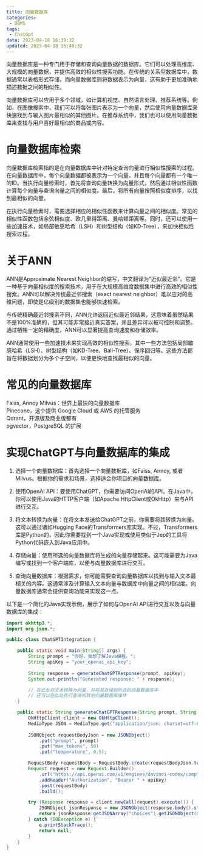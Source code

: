 ```yaml
---
title: 向量数据库
categories:
 - DBMS
tags:
 - ChatGpt
data: 2023-04-18 16:39:32
updated: 2023-04-18 16:40:32
---
```


向量数据库是一种专门用于存储和查询向量数据的数据库。它们可以处理高维度、大规模的向量数据，并提供高效的相似性搜索功能。在传统的关系型数据库中，数据通常以表格形式存储，而向量数据库则将数据表示为向量，这有助于更加准确地描述数据之间的相似性。
<!--more-->

向量数据库可以应用于多个领域，如计算机视觉、自然语言处理、推荐系统等。例如，在图像搜索中，我们可以将每张图片表示为一个向量，然后使用向量数据库来快速找到与输入图片最相似的其他图片。在推荐系统中，我们也可以使用向量数据库来查找与用户喜好最相似的商品或内容。


# 向量数据库检索

向量数据库检索指的是在向量数据库中针对特定查询向量进行相似性搜索的过程。在向量数据库中，每个向量数据都被表示为一个向量，并且每个向量都有一个唯一的ID。当执行向量检索时，首先将查询向量转换为向量形式，然后通过相似性函数计算每个向量与查询向量之间的相似度。最后，将所有向量按照相似度排序，以找到最相似的向量。

在执行向量检索时，需要选择相应的相似性函数来计算向量之间的相似度。常见的相似性函数包括余弦相似度、欧几里得距离、曼哈顿距离等。同时，还可以使用一些加速技术，如局部敏感哈希（LSH）和树型结构（如KD-Tree），来加快相似性搜索过程。

#  关于ANN

ANN是Approximate Nearest Neighbor的缩写，中文翻译为“近似最近邻”。它是一种基于向量相似度的搜索技术，用于在大规模高维度数据集中进行高效的相似性搜索。ANN可以解决传统最近邻搜索（exact nearest neighbor）难以应对的高维问题，即使是亿级别的数据集也能够快速检索。

与传统精确最近邻搜索不同，ANN允许返回近似最近邻结果，这意味着虽然结果不是100%准确的，但其可能非常接近真实答案，并且差异可以被可控制和调整。通过牺牲一定的精确度，ANN可以显著提高查询速度和存储效率。

ANN通常使用一些加速技术来实现高效的相似性搜索。其中一些方法包括局部敏感哈希（LSH）、树型结构（如KD-Tree、Ball-Tree）、保序回归等。这些方法都旨在将数据划分为多个子空间，以便更快地查找最相似的向量。

# 常见的向量数据库

Faiss, Annoy
Milvus：世界上最快的向量数据库  
Pinecone，这个提供 Google Cloud 或 AWS 的托管服务  
Qdrant，开源版及商业版都有  
pgvector，PostgreSQL 的扩展

# 实现ChatGPT与向量数据库的集成

1.  选择一个向量数据库：首先选择一个向量数据库，如Faiss, Annoy, 或者Milvus。根据你的需求和场景，选择适合你项目的向量数据库。
    
2.  使用OpenAI API：要使用ChatGPT，你需要访问OpenAI的API。在Java中，你可以使用Java的HTTP客户端（如Apache HttpClient或OkHttp）来与API进行交互。
    
3.  将文本转换为向量：在将文本发送给ChatGPT之前，你需要将其转换为向量。这可以通过诸如Hugging Face的Transformers库实现。不过，Transformers库是Python的，因此你需要找到一个Java实现或使用类似于Jep的工具将Python代码嵌入到Java应用中。
    
4.  存储向量：使用所选的向量数据库将生成的向量存储起来。这可能需要为Java编写或找到一个客户端库，以便与向量数据库进行交互。
    
5.  查询向量数据库：根据需求，你可能需要查询向量数据库以找到与输入文本最相关的内容。这通常涉及计算输入文本向量与数据库中向量之间的相似度。向量数据库通常会提供查询功能来实现这一点。
    

以下是一个简化的Java实现示例，展示了如何与OpenAI API进行交互以及与向量数据库的集成：

```java
import okhttp3.*;
import org.json.*;

public class ChatGPTIntegration {

    public static void main(String[] args) {
        String prompt = "你好，我想了解Java编程。";
        String apiKey = "your_openai_api_key";
        
        String response = generateChatGPTResponse(prompt, apiKey);
        System.out.println("Generated response: " + response);

        // 在此处将文本转换为向量，并将其存储到所选的向量数据库中
        // 还可以在此处执行查询和其他向量数据库操作
    }

    public static String generateChatGPTResponse(String prompt, String apiKey) {
        OkHttpClient client = new OkHttpClient();
        MediaType JSON = MediaType.get("application/json; charset=utf-8");
        
        JSONObject requestBodyJson = new JSONObject()
            .put("prompt", prompt)
            .put("max_tokens", 50)
            .put("temperature", 0.5);

        RequestBody requestBody = RequestBody.create(requestBodyJson.toString(), JSON);
        Request request = new Request.Builder()
            .url("https://api.openai.com/v1/engines/davinci-codex/completions")
            .addHeader("Authorization", "Bearer " + apiKey)
            .post(requestBody)
            .build();

        try (Response response = client.newCall(request).execute()) {
            JSONObject jsonResponse = new JSONObject(response.body().string());
            return jsonResponse.getJSONArray("choices").getJSONObject(0).getString("text");
        } catch (IOException e) {
            e.printStackTrace();
            return null;
        }
    }
}

```